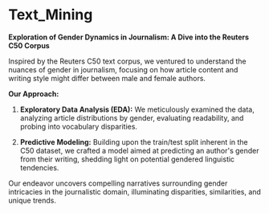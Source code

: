 # Text_Mining
**Exploration of Gender Dynamics in Journalism: A Dive into the Reuters C50 Corpus**

Inspired by the Reuters C50 text corpus, we ventured to understand the nuances of gender in journalism, focusing on how article content and writing style might differ between male and female authors.

**Our Approach:** 
1. **Exploratory Data Analysis (EDA):** We meticulously examined the data, analyzing article distributions by gender, evaluating readability, and probing into vocabulary disparities.
   
2. **Predictive Modeling:** Building upon the train/test split inherent in the C50 dataset, we crafted a model aimed at predicting an author's gender from their writing, shedding light on potential gendered linguistic tendencies.

Our endeavor uncovers compelling narratives surrounding gender intricacies in the journalistic domain, illuminating disparities, similarities, and unique trends.
